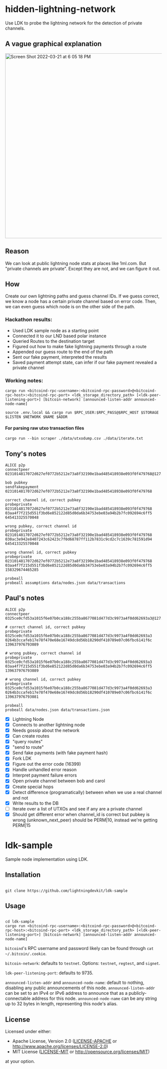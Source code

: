 # hidden-lightning-network

Use LDK to probe the lightning network for the detection of private channels.

## A vague graphical explanation

<img width="594" alt="Screen Shot 2022-03-21 at 6 05 18 PM" src="https://user-images.githubusercontent.com/543668/159377381-b325476d-7380-432d-afb5-bd1a40e3ef10.png">

## Reason

We can look at public lightning node stats at places like 1ml.com. But "private channels are private". Except they are not, and we can figure it out.

## How

Create our own lightning paths and guess channel IDs. If we guess correct, we know a node has a certain private channel based on error code. Then, we can even guess which node is on the other side of the path.

### Hackathon results:

- Used LDK sample node as a starting point
- Connected it to our LND based polar instance
- Queried Routes to the destination target
- Figured out how to make fake lightning payments through a route
- Appended our guess route to the end of the path
- Sent our fake payment, interpreted the results
- Saved payment attempt state, can infer if our fake payment revealed a private channel

### Working notes:

```
cargo run <bitcoind-rpc-username>:<bitcoind-rpc-password>@<bitcoind-rpc-host>:<bitcoind-rpc-port> <ldk_storage_directory_path> [<ldk-peer-listening-port>] [bitcoin-network] [announced-listen-addr announced-node-name]
```

```
source .env.local && cargo run $RPC_USER:$RPC_PASS@$RPC_HOST $STORAGE $LISTEN $NETWORK $NAME $ADDR
```

#### For parsing raw utxo transaction files 

```
cargo run --bin scraper ./data/utxodump.csv ./data/iterate.txt
```

## Tony's notes

```
ALICE p2p
connectpeer 0231014817072d627ef0772b5212e73a8f32190e1bad485418938e093f0f479768@127.0.0.1:9735

bob pubkey
sendfakepayment 0231014817072d627ef0772b5212e73a8f32190e1bad485418938e093f0f479768

correct channel id, correct pubkey
probeprivate 0231014817072d627ef0772b5212e73a8f32190e1bad485418938e093f0f479768 03aa4f7f215d551f3bd6e852122d85d0da6b34753ebe03a94b2b7fc092694c6ff5 645413325570048

wrong pubkey, correct channel id
probeprivate 0231014817072d627ef0772b5212e73a8f32190e1bad485418938e093f0f479768 030ac3e942e8407243c62423c7f0d68787ff112b7831c9cd2c7c1639c781591d94 645413325570048

wrong channel id, correct pubkey
probeprivate 0231014817072d627ef0772b5212e73a8f32190e1bad485418938e093f0f479768 03aa4f7f215d551f3bd6e852122d85d0da6b34753ebe03a94b2b7fc092694c6ff5 158329674465285

probeall
probeall assumptions data/nodes.json data/transactions
```

## Paul's notes

```
ALICE p2p
connectpeer 0325ce0cfd53a1015f6e07b0ca188c255ba8677081d477d3c9973a4f0dd62693a3@127.0.0.1:9735

# correct channel id, correct pubkey
probeprivate 0325ce0cfd53a1015f6e07b0ca188c255ba8677081d477d3c9973a4f0dd62693a3 0264b3ccafeb17e78f470e68e16749dc8d56b18290df410789e07c06fbc6141f6c 139637976793089

# wrong pubkey, correct channel id
probeprivate 0325ce0cfd53a1015f6e07b0ca188c255ba8677081d477d3c9973a4f0dd62693a3 03aa4f7f215d551f3bd6e852122d85d0da6b34753ebe03a94b2b7fc092694c6ff5 139637976793089

# wrong channel id, correct pubkey
probeprivate 0325ce0cfd53a1015f6e07b0ca188c255ba8677081d477d3c9973a4f0dd62693a3 0264b3ccafeb17e78f470e68e16749dc8d56b18290df410789e07c06fbc6141f6c 139637976793081

probeall
probeall data/nodes.json data/transactions.json
```

- [x] Lightning Node
- [x] Connects to another lightning node
- [x] Needs gossip about the network
- [x] Can create routes
- [x] "query routes"
- [x] "send to route"
- [x] Send fake payments (with fake payment hash)
- [x] Fork LDK
- [x] Figure out the error code (16399)
- [x] Handle unhandled error reason
- [x] Interpret payment failure errors
- [x] Open private channel between bob and carol
- [x] Create special hops
- [x] Detect difference (programatically) between when we use a real channel and not
- [x] Write results to the DB
- [ ] Iterate over a list of UTXOs and see if any are a private channel
- [x] Should get different error when channel_id is correct but pubkey is wrong (unknown_next_peer)
      should be PERM|10, instead we're getting PERM|15

# ldk-sample

Sample node implementation using LDK.

## Installation

```

git clone https://github.com/lightningdevkit/ldk-sample

```

## Usage

```

cd ldk-sample
cargo run <bitcoind-rpc-username>:<bitcoind-rpc-password>@<bitcoind-rpc-host>:<bitcoind-rpc-port> <ldk_storage_directory_path> [<ldk-peer-listening-port>] [bitcoin-network] [announced-listen-addr announced-node-name]

```

`bitcoind`'s RPC username and password likely can be found through `cat ~/.bitcoin/.cookie`.

`bitcoin-network`: defaults to `testnet`. Options: `testnet`, `regtest`, and `signet`.

`ldk-peer-listening-port`: defaults to 9735.

`announced-listen-addr` and `announced-node-name`: default to nothing, disabling any public announcements of this node.
`announced-listen-addr` can be set to an IPv4 or IPv6 address to announce that as a publicly-connectable address for this node.
`announced-node-name` can be any string up to 32 bytes in length, representing this node's alias.

## License

Licensed under either:

- Apache License, Version 2.0 ([LICENSE-APACHE](LICENSE-APACHE) or http://www.apache.org/licenses/LICENSE-2.0)
- MIT License ([LICENSE-MIT](LICENSE-MIT) or http://opensource.org/licenses/MIT)

at your option.

```

```
